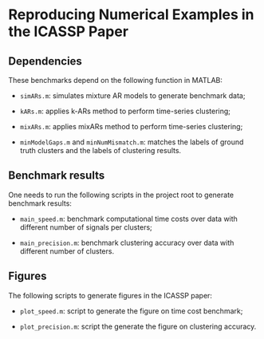 # Reproducing Numerical Examples in the ICASSP Paper

## Dependencies

These benchmarks depend on the following function in MATLAB: 

- `simARs.m`: simulates mixture AR models to generate benchmark data;

- `kARs.m`: applies k-ARs method to perform time-series clustering;

- `mixARs.m`: applies mixARs method to perform time-series clustering;

- `minModelGaps.m` and `minNumMismatch.m`: matches the labels of ground
  truth clusters and the labels of clustering results.

## Benchmark results

One needs to run the following scripts in the project root to generate
benchmark results:

- `main_speed.m`: benchmark computational time costs over data with
  different number of signals per clusters;
  
- `main_precision.m`: benchmark clustering accuracy over data with different
  number of clusters.
  
## Figures

The following scripts to generate figures in the ICASSP paper:

- `plot_speed.m`: script to generate the figure on time cost benchmark;

- `plot_precision.m`: script the generate the figure on clustering accuracy.